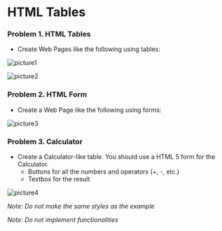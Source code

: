 HTML Tables
===========

### Problem 1. HTML Tables
*	Create Web Pages like the following using tables:

![picture1](http://denislav.com/github-images/Homework_04_1.png)

![picture2](http://denislav.com/github-images/Homework_04_2.png)

### Problem 2. HTML Form
*	Create a Web Page like the following using forms:

![picture3](http://denislav.com/github-images/Homework_05.png)

### Problem 3. Calculator
*	Create a Calculator-like table. You should use a HTML 5 form for the Calculator.
	*	Buttons for all the numbers and operators (+, -, etc.)
	*	Textbox for the result
	
![picture4](http://denislav.com/github-images/Homework_06.png)

_Note: Do not make the same styles as the example_

_Note: Do not implement functionalities_